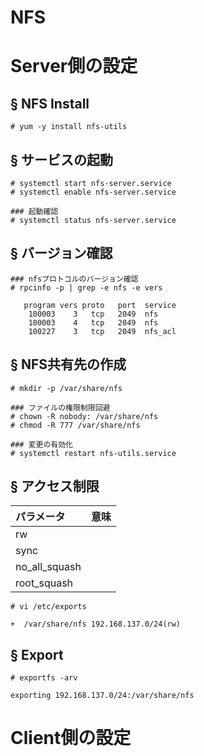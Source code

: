 # NFS
# Server側の設定
## § NFS Install
```
# yum -y install nfs-utils
```
## § サービスの起動
```
# systemctl start nfs-server.service
# systemctl enable nfs-server.service
```
```
### 起動確認
# systemctl status nfs-server.service
```
## § バージョン確認
```
### nfsプロトコルのバージョン確認
# rpcinfo -p | grep -e nfs -e vers
```
```
   program vers proto   port  service
    100003    3   tcp   2049  nfs
    100003    4   tcp   2049  nfs
    100227    3   tcp   2049  nfs_acl
```
## § NFS共有先の作成
```
# mkdir -p /var/share/nfs
```
```
### ファイルの権限制限回避
# chown -R nobody: /var/share/nfs
# chmod -R 777 /var/share/nfs
```
```
### 変更の有効化
# systemctl restart nfs-utils.service
```
## § アクセス制限
|パラメータ|意味|
|:---|:---|
|rw||
|sync||
|no_all_squash||
|root_squash||
```
# vi /etc/exports
```
```
+  /var/share/nfs 192.168.137.0/24(rw)
```
## § Export
```
# exportfs -arv
```
```
exporting 192.168.137.0/24:/var/share/nfs
```
# Client側の設定
